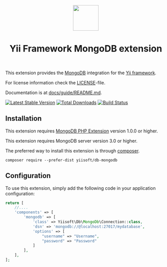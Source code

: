 <p align="center">
    <a href="https://www.mongodb.com/" target="_blank" rel="external">
        <img src="https://webassets.mongodb.com/_com_assets/cms/mongodb-logo-rgb-j6w271g1xn.jpg" height="80px">
    </a>
    <h1 align="center">Yii Framework MongoDB extension</h1>
    <br>
</p>

This extension provides the [MongoDB](https://www.mongodb.com/) integration for the [Yii framework](https://www.yiiframework.com).

For license information check the [LICENSE](LICENSE.md)-file.

Documentation is at [docs/guide/README.md](docs/guide/README.md).

[![Latest Stable Version](https://poser.pugx.org/yiisoft/db-mongodb/v/stable.png)](https://packagist.org/packages/yiisoft/db-mongodb)
[![Total Downloads](https://poser.pugx.org/yiisoft/db-mongodb/downloads.png)](https://packagist.org/packages/yiisoft/db-mongodb)
[![Build Status](https://travis-ci.com/yiisoft/db-mongodb.svg?branch=master)](https://travis-ci.com/yiisoft/db-mongodb)

Installation
------------

This extension requires [MongoDB PHP Extension](https://us1.php.net/manual/en/set.mongodb.php) version 1.0.0 or higher.

This extension requires MongoDB server version 3.0 or higher.

The preferred way to install this extension is through [composer](https://getcomposer.org/download/).

```shell
composer require --prefer-dist yiisoft/db-mongodb
```

Configuration
-------------

To use this extension, simply add the following code in your application configuration:

```php
return [
    //....
    'components' => [
        'mongodb' => [
            'class' => Yiisoft\Db\MongoDb\Connection::class,
            'dsn' => 'mongodb://@localhost:27017/mydatabase',
            'options' => [
                "username" => "Username",
                "password" => "Password"
            ]
        ],
    ],
];
```
